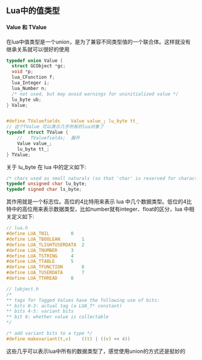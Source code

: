 ## Lua中的值类型

#### Value 和 TValue
在lua中值类型是一个union，是为了兼容不同类型值的一个联合体。这样就没有继承关系就可以很好的使用


```C
typedef union Value {
  struct GCObject *gc;    
  void *p;         
  lua_CFunction f; 
  lua_Integer i;   
  lua_Number n;    
  /* not used, but may avoid warnings for uninitialized value */
  lu_byte ub; 
} Value;


#define TValuefields	Value value_; lu_byte tt_
// 这个TValue 可以表示几乎所有的lua对象了
typedef struct TValue {
    //   TValuefields;  展开
    Value value_; 
    lu_byte tt_;
} TValue;
```

关于 lu_byte 在 lua 中的定义如下:
```C
/* chars used as small naturals (so that 'char' is reserved for characters) */
typedef unsigned char lu_byte;
typedef signed char ls_byte;
```
其作用就是一个标志位。高位的4比特用来表示 lua 中几个数据类型。低位的4比特中的高位用来表示数据类型，比如number就有integer、float的区分，lua 中相关定义如下:
```C
// lua.h
#define LUA_TNIL		0
#define LUA_TBOOLEAN		1
#define LUA_TLIGHTUSERDATA	2
#define LUA_TNUMBER		3
#define LUA_TSTRING		4
#define LUA_TTABLE		5
#define LUA_TFUNCTION		6
#define LUA_TUSERDATA		7
#define LUA_TTHREAD		8

// lobject.h
/*
** tags for Tagged Values have the following use of bits:
** bits 0-3: actual tag (a LUA_T* constant)
** bits 4-5: variant bits
** bit 6: whether value is collectable
*/

/* add variant bits to a type */
#define makevariant(t,v)	((t) | ((v) << 4))
```
这些几乎可以表示lua中所有的数据类型了，感觉使用union的方式还是挺妙的